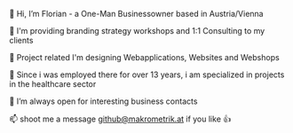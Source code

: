 👋  Hi, I’m Florian - a One-Man Businessowner based in Austria/Vienna

:pushpin: I'm providing branding strategy workshops and 1:1 Consulting to my clients 

:pushpin: Project related I'm designing Webapplications, Websites and Webshops

🔦  Since i was employed there for over 13 years, i am specialized in projects in the healthcare sector
 
:eyes: I’m always open for interesting business contacts


📫  shoot me a message github@makrometrik.at if you like 👍
